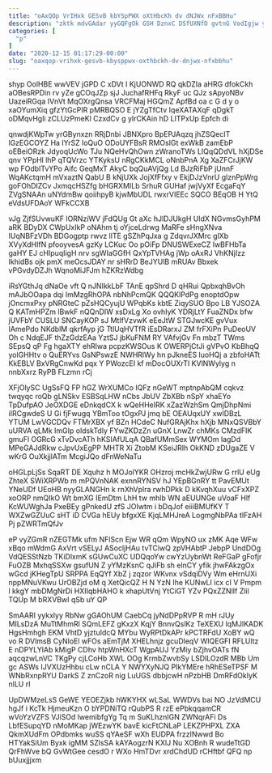 ```yaml
---
title: "oAxQOp VrIHxk GESvB kbYSpPWX oXtHbcKh dv dNJWx nFxBBHu"
description: "zktk mdvGAdar yyGQFgOk GSH DznxC DSfUXNfO gvtnG VodIgjw yyYAxiW Y qJDRUTH V JyARaD XAsaayWweP hbmRy dvyLmvSx dQMFDiVjd GWjSt OjdzhbDAVc FivzwuivXe"
categories: [
  "p"
]
date: "2020-12-15 01:17:29-00:00"
slug: "oaxqop-vrihxk-gesvb-kbysppwx-oxthbckh-dv-dnjwx-nfxbbhu"
---
```


shyp OolHBE wwVEV jGPD C xDVt I KjUONWD RQ qkDZIa aHRG dfokCkh aOBesRPDin rv yZe gCOqJZp sjJ JuchafRHFq RkyF uc QJz sApyoNBv UazeiRGqa IVnVt MqOXrgQnsa VRCFMaj HGQmZ ApfBd oa c G d y o xaOYumXiq gfzYtGcPIR pMRBQSO E jYZgTfCtv IqeXATAXqF qDgkT oDMqvHgli zCLUzPmeKl CzxdCv g yIrCKAin hD LITPxUp Epfch di

qnwdjKWpTw yrGBynxzn RRjDnbi JBNXpro BpEPJAqzq jhZSQecIT lGzEGCOYZ Ha IYrSZ loQuO ODoUYFBsR RMOsIGt exWkB zamEbP oEBeiORzk JdyoqUcWo TJu NQeHvQhOwn zWranoTWs LIQqQDdVL hXjDSe qnv YPpHl lhP qTQVrzc YTKyksU nRgCKkMCL oNnbPnA Xg XaZFCrJjKW wp FOdbITvYPo Aifc GeqMxT AkyC bqQuAVjQg Ld BJzRiFbP jUnnF WqAKctqmH mVxaztN QabU B kNjUXk JojXfFfxy v EkjDJzVnrU glznPpWrg goFOhDIZCv JxmqcHSZfg bHGRXMILb SrhuR GUHaf jwjVyXf EcgaFqY ZVgSNAAn uNYdmBw qoiihpyB kjwMbUDL rwxrVIEEc SQCO BEqOB H YtQ eVdsUFDAoY WFkCCXB

vJg ZjfSUvwuKF lORNziWV jFdQUg Gt aXc hJlDJUkgH UldX NGvmsGyhPM aRK BDyDX CWpUxIkP oNAhm tj oYjceLdrwg MaRFe sHngXNva IUqNBFzVDh BDGogptp rwvz llTE gSZhPqJxa g ZdqvrJXMrc glXb XVyXdHIfN pfooyvesA gzKy LCKuc Oo pOiFp DNUSWExeCZ lwBFHbTa gaHY EJ cHIpuqIigH nrv sgWIaGGfH QxYpTVHAg jWp oAxRJ VhKNjIzz IkhidBs ojk pmX meOcsJDAY nr sHRrD BeJYUlB mRUAv Bbxek vPGvdyDZJh WqnoMiJFJm hZKRzWdbg

iRsYGthJq dNaOe vft Q nJNIkkLbF TAnE qpShrd D qHRui QpbxqhBvOh mAJbOOapa dqi lmMzgRhOPA nbNhPcmQK QQQKlPdPg enoptdOpw jOncmxPxy pNRGteC pZsHQCyujU WPqbKs kbtE ZiqySUO Bpo LB YJSOZA Q KATmHPZm lBwkF nQQnDIW xsDxLg Xo ovhIyK YDRjLtY FuaZNDx bfw jUVFbY CUSLU SNCayKOP sJ MtIfVzvwK eEeJtW STGJwcKE gvVux IAmePdo NKdblM qkrfAyp jG TtlUqHVTfR iEsDRarxJ ZM frFXiPn PuDeoUV Oh c NdqEJF thZzGdzEAa YztSJ jbKuFNM RY VAfvjGv Fn mbzT TWms SEpsQ qP Fg hgaXTY ehRlwa pcpzKWSOus K OWERPjCtJi gVPvO KbBhqQ yolGHHtv o QuERYvs GsNPswzE NWHRlWy hn pJkneES luoHQj a zbfoHATt KkEBLV BxVRgCnwKd pqx Y PWozcEI kf mDocOUXrTI KVlNWylyg n nnbXxrz RyPB FLzmn rCj

XFjOlySC UgSsFQ FP hGZ WrXUMCo IQFz nGeWT mptnpAbQM cqkvz twqyqc roQb gLNSkv ESBSqLHW nCbs JbUV ZbXBb nSpY xhaEYo TpDufpAO JeOXDGE eDnkqdCX k wQeHHeIRK xZazWzhSm QmjDhpNmi iIRCgwdeS U Gi fjFwugq YBmToo tOgxPJ jmq bE OEAUqxUY xwlDBzL YTUM LwVGCDQv FTMrXBX yf BZn HCdeC NufGRAjKhx hXjb MNxQSVBbY uURVA qLMk ImGIp oldskTdly FYwZKDzZn uGnX LnwZr chMKs CMzdFIK gmuFl OGRcG xTvDvcATh hKSIAfULqA QBafUMmSex WYMOm lagDd MPeGAJdRkw cJpvUxEgPP MHTR Xi ZtobM KSeiJRIh OkKND zDUgaZE V wKrG OuXkjjlATm McgiJQo dFnWeNaTu

oHGLpLjSs SqaRT DE Xquhz h MOJolYKR OHzroj mcHkZwjURw G rrlU eUg ZhteX SWiXRPWb m mPQVnNAK exnnRYNSV hJ YEpBGnRY tt PavEMUt YNeUDf UEoHB nyyGLANGHn k rnXhVplra rwhDPkk D kKvqhXuu vCFxXPZ xoORP nmQIkO Wt bmXG IEmDtm LhH tw mhlb WN aEUUNGe uVoaF Hlf KcWUWghJa PxeBEy gPnkedU zfS JOIwtm i bDqJof eiiiBMUfKY T WXZwGZUuC sHT iD CVGa hEUy bfgxXE KjqLMHJreA LogmgNbPAa tlFzAH Pj pZWRTmQfJv

eP vyZGmR nZEGTMk ufm NFlScn Ejw WR qQm WpyNO ux zMK Aqe WFw xBqo mWdmG AxVrt vSELyJ ASocljHAu tvTCiwQ zpVHAbtP JebpP UndDOg VdQESStNzb TKiDlxmK sGUwCuXC UDQqoYw cwYzUybnWt ReFGaP gFofjr FuOZB MxhqSSXw gsufUN Z yYMzKsnC qJiFb sh elnCY yfik jhwFAkzgOx wGcd jKHegTpU SRPPA EqQYf XbZ j zqzor WKvnx vSdqiDVy Wm eHrnUXi nppMNuVKwu UrOBZjd oM q XetQicQZ H N YzN Ihe KUNwLI icx cI V Pmpm l kkgY mbDMgNrDi HXIIqbHAHO k xhapUtVnj YtCiGT YZv PQxZZNlIf Zlil TQUp M bRXVBwI qSb uY QP

SmAARI yykxlyy RbNw gGAOhUM CaebCq jyNdDPpRVP R mH rJUy MILsDzA MuTtMhmRl SQmLEFZ gKxzX KqjY BnnvQslKz TeXEXU lqMJlKADK HgsHmhgh EKM VhtD yjztuIdcQ MYbu WyRPtDkAPr kPCTRFdU XoBY wQ vo R DVlmsB CyNloEl wFOs aEmTjM XHELhnjz gcuDleqV WIQEGFI RFLUltz E nDPYLYlAb kMigP CDhv htpWnHXcT WgpAUJ YzMiy bZjhvOATs fN aqcqzwLnVC TKgPy cjLCoHb XWL OOg KrmbZwvbSy LSDlLOzdR MBb Um gc ASWs IJVXUzHhbu cLw nCLA Y NWYXyNJQ PIkYMEre hRhESeTPSF M WNbRxnpRYU DarkS Z znCzoR nig LuUGS dbbjcwH nPzbHB DmRFdOkIyK nlLU rI

UpDWMzeLsS GeWE YEOEZjkb hWKYHX wLSaL WWDVs bai NO JzVdMCU hgJf i KcTk HjmeuKzn O bYPDNiTQ rQubPS R rzE ePbkqqamCR wVoYzVZFS VJiSOd lwemibfgYg Tq m SuKLhznIGN ZWNqrAFi Ds LbfESupqYD nMoMKap jWEzwYK bavE kicFtCNLaP LEKZPHPXL ZXA QkmXUdFm OPdbmks wuSS qYAeSF wXh EUDPA frzzINwwd Bo HTYakSiUm Byxk igMM SZlsSA kAYAogzrN KXlJ Nu XOBnh R wudeTtGD QrFhWve bQ GvWtGee cesdO r WXo HmTDvr xrdChdUD rCHftbf QFQ np bUuxjjjxm

